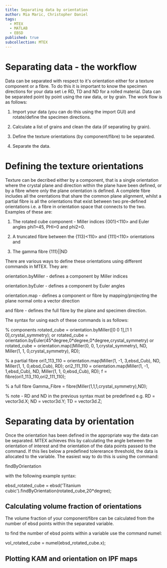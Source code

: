 ```yaml
---
title: Separating data by orientation
author: Mia Maric, Christopher Daniel
tags:
  - MTEX
  - MATLAB
  - EBSD
published: true
subcollection: MTEX
---
```


# Separating data - the workflow

Data can be separated with respect to it's orientation either for a texture component or a fibre. To do this it is important to know the specimen directions for your data set i.e RD, TD and ND for a rolled material. Data can be separated point by point using the raw data, or by grain. The work flow is as follows:

1. Import your data (you can do this using the import GUI) and rotate/define the specimen directions.

2. Calculate a list of grains and clean the data (if separating by grain).

3. Define the texture orientations (by component/fibre) to be separated.

4. Separate the data.

# Defining the texture orientations

Texture can be decribed either by a component, that is a single orientation where the crystal plane and direction within the plane have been defined, or by a fibre where only the plane orientation is defined. A complete fibre includes all the orentations that share the common plane alignment, whilst a partial fibre is all the orientations that exist between two pre-defined orientations i.e. a fibre in orientation space that connects to the two. Examples of these are:

1. The rotated cube component - Miller indices {001}<110> and Euler angles phi1=45, PHI=0 and phi2=0.

2. A truncated fibre between the {113}<110> and {111}<110> orientations and

3. The gamma fibre {111}||ND

There are various ways to define these orientations using different commands in MTEX. They are:

orientation.byMiller - defines a component by Miller indices

orientation.byEuler - defines a component by Euler angles

orientation.map - defines a component or fibre by mapping/projecting the plane normal onto a vector direction

and fibre - defines the full fibre by the plane and specimen direction.

The syntax for using each of these commands is as follows:

% components
rotated_cube = orientation.byMiller([0 0 1],[1 1 0],crystal_symmetry); or
rotated_cube = orientation.byEuler(45\*degree,0\*degree,0\*degree,crystal_symmetry) or
rotated_cube = orientation.map((Miller(0, 0, 1,crystal_symmetry), ND, Miller(1, 1, 0,crystal_symmetry), RD);

% a partial fibre
ori1_113_110 = orientation.map(Miller(1, -1, 3,ebsd_Cub), ND, Miller(1, 1, 0,ebsd_Cub), RD);
ori2_111_110 = orientation.map(Miller(1, -1, 1,ebsd_Cub), ND, Miller(1, 1, 0,ebsd_Cub), RD);
f = fibre(ori1_113_110,ori2_111_110);

% a full fibre
Gamma_Fibre = fibre(Miller(1,1,1,crystal_symmetry),ND);

% note - RD and ND in the previous syntax must be predefined e.g.
RD = vector3d.X;
ND = vector3d.Y;
TD = vector3d.Z;

# Separating data by orientation
Once the orientation has been defined in the appropriate way the data can be separated. MTEX achieves this by calculating the angle between the orientation of interest and the orientation of the data points passed to the command. If this lies below a predefined tolererance threshold, the data is allocated to the variable. The easiest way to do this is using the command:

findByOrientation

with the following example syntax:

ebsd_rotated_cube = ebsd('Titanium cubic').findByOrientation(rotated_cube,20\*degree);

## Calculating volume fraction of orientations

The volume fraction of your component/fibre can be calculated from the number of ebsd points within the separated variable.

to find the number of ebsd points within a variable use the command numel:

vol_rotated_cube = numel(ebsd_rotated_cube.x);

## Plotting KAM and orientation on IPF maps
